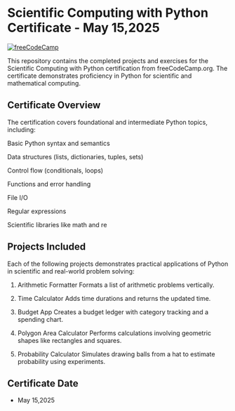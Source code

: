 # Scientific Computing with Python Certificate - May 15,2025

[![freeCodeCamp](https://img.shields.io/badge/freeCodeCamp-Scientific%20Computing%20with%20Python-brightgreen?logo=freeCodeCamp&logoColor=white&style=flat-square)](https://www.freecodecamp.org/certification/fccc41c81b1-0172-46fd-9a40-96dd27346848/scientific-computing-with-python-v7)

This repository contains the completed projects and exercises for the Scientific Computing with Python certification from freeCodeCamp.org. The certificate demonstrates proficiency in Python for scientific and mathematical computing.

## Certificate Overview

The certification covers foundational and intermediate Python topics, including:

Basic Python syntax and semantics

Data structures (lists, dictionaries, tuples, sets)

Control flow (conditionals, loops)

Functions and error handling

File I/O

Regular expressions

Scientific libraries like math and re


## Projects Included

Each of the following projects demonstrates practical applications of Python in scientific and real-world problem solving:

1. Arithmetic Formatter
Formats a list of arithmetic problems vertically.


2. Time Calculator
Adds time durations and returns the updated time.


3. Budget App
Creates a budget ledger with category tracking and a spending chart.


4. Polygon Area Calculator
Performs calculations involving geometric shapes like rectangles and squares.


5. Probability Calculator
Simulates drawing balls from a hat to estimate probability using experiments.


## Certificate Date
- May 15,2025


